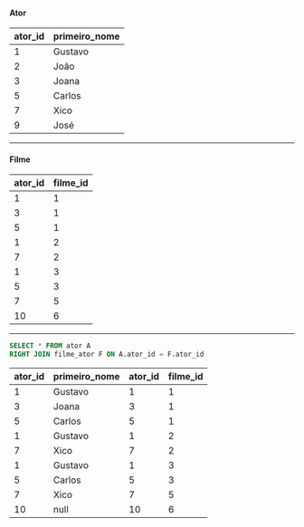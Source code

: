 #### Ator
| ator_id |primeiro_nome  |
|--|--|
| 1 | Gustavo |
| 2 | João |
| 3 | Joana |
| 5 | Carlos |
| 7 | Xico |
| 9 | José |
---
#### Filme
| ator_id | filme_id |
|--|--|
| 1 | 1 |
| 3 | 1 |
| 5 | 1 |
| 1 | 2 |
| 7 | 2 |
| 1 | 3 |
| 5 | 3 |
| 7 | 5 |
| 10 | 6 |
----
```sql
SELECT * FROM ator A
RIGHT JOIN filme_ator F ON A.ator_id = F.ator_id
```
| ator_id | primeiro_nome | ator_id | filme_id
|--|--|--|--|
| 1 | Gustavo | 1 | 1 |
| 3 | Joana | 3 | 1 |
| 5 | Carlos | 5 | 1 |
| 1 | Gustavo | 1 | 2 |
| 7 | Xico | 7 | 2 |
| 1 | Gustavo | 1 | 3 |
| 5 | Carlos | 5 | 3 |
| 7 | Xico | 7 | 5 |
| 10 | null | 10 | 6 |
<!--stackedit_data:
eyJoaXN0b3J5IjpbLTk3MzkxNDU4OF19
-->